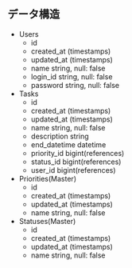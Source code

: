 ## データ構造
- Users
  - id
  - created_at (timestamps)
  - updated_at (timestamps)
  - name string, null: false
  - login_id string, null: false
  - password string, null: false
- Tasks
  - id
  - created_at (timestamps)
  - updated_at (timestamps)
  - name string, null: false
  - description string
  - end_datetime datetime
  - priority_id bigint(references)
  - status_id bigint(references)
  - user_id bigint(references)
- Priorities(Master)
  - id
  - created_at (timestamps)
  - updated_at (timestamps)
  - name string, null: false
- Statuses(Master)
  - id
  - created_at (timestamps)
  - updated_at (timestamps)
  - name string, null: false
